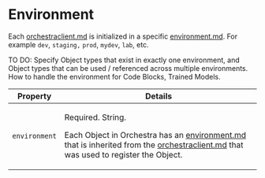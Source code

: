 # Environment

Each [orchestraclient.md](../../orchestra-lib/orchestraclient.md "mention") is initialized in a specific [environment.md](environment.md "mention"). For example `dev`, `staging,` `prod`, `mydev`, `lab`, etc.

TO DO: Specify Object types that exist in exactly one environment, and Object types that can be used / referenced across multiple environments. How to handle the environment for Code Blocks, Trained Models.

| Property      | Details                                                                                                                                                                                                                                                                          |
| ------------- | -------------------------------------------------------------------------------------------------------------------------------------------------------------------------------------------------------------------------------------------------------------------------------- |
| `environment` | <p>Required. String. </p><p>Each Object in Orchestra has an <a data-mention href="environment.md">environment.md</a> that is inherited from the <a data-mention href="../../orchestra-lib/orchestraclient.md">orchestraclient.md</a> that was used to register  the Object. </p> |
